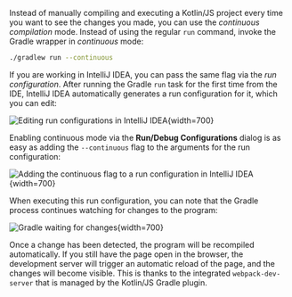 [//]: # (title: Development server and continuous compilation)

Instead of manually compiling and executing a Kotlin/JS project every time you want to see the changes you made,
you can use the _continuous compilation_ mode. Instead of using the regular `run` command, invoke the Gradle wrapper
in _continuous_ mode:

```bash
./gradlew run --continuous
```

If you are working in IntelliJ IDEA, you can pass the same flag via the *run configuration*. After running the Gradle
`run` task for the first time from the IDE, IntelliJ IDEA automatically generates a run configuration for it,
which you can edit:

![Editing run configurations in IntelliJ IDEA](edit-configurations.png){width=700}

Enabling continuous mode via the **Run/Debug Configurations** dialog is as easy as adding the `--continuous` flag to the
arguments for the run configuration:

![Adding the continuous flag to a run configuration in IntelliJ IDEA](run-debug-configurations.png){width=700}

When executing this run configuration, you can note that the Gradle process continues watching for changes to the program:

![Gradle waiting for changes](waiting-for-changes.png){width=700}

Once a change has been detected, the program will be recompiled automatically. If you still have the page open in the browser,
the development server will trigger an automatic reload of the page, and the changes will become visible.
This is thanks to the integrated `webpack-dev-server` that is managed by the Kotlin/JS Gradle plugin.